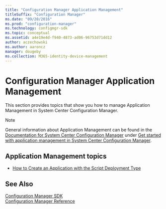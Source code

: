 ```yaml
---
title: "Configuration Manager Application Management"
titleSuffix: "Configuration Manager"
ms.date: "09/20/2016"
ms.prod: "configuration-manager"
ms.technology: configmgr-sdk
ms.topic: conceptual
ms.assetid: a4e19e4d-f940-4873-ad06-96753d71dd12
author: aczechowski
ms.author: aaroncz
manager: dougeby
ms.collection: M365-identity-device-management
---
```

# Configuration Manager Application Management
This section provides topics that show you how to manage Application Management in System Center Configuration Manager.  

> [!NOTE]
>  General information about Application Management can be found in the [Documentation for System Center Configuration Manager](https://technet.microsoft.com/library/mt346023.aspx) under [Get started with application management in System Center Configuration Manager](https://technet.microsoft.com/library/mt595709.aspx).  

## Application Management topics  

-   [How to Create an Application with the Script Deployment Type](../../develop/apps/how-to-create-an-application-with-the-script-deployment-type.md)  

## See Also  
 [Configuration Manager SDK](../../develop/core/misc/system-center-configuration-manager-sdk.md)   
 [Configuration Manager Reference](../../develop/reference/configuration-manager-reference.md)
